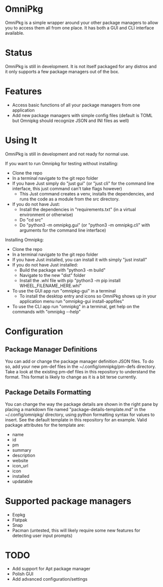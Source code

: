 # OmniPkg
OmniPkg is a simple wrapper around your other package managers to allow you to access them all from one place. It has both a GUI and CLI interface available.

# Status
OmniPkg is still in development. It is not itself packaged for any distros and it only supports a few package managers out of the box.

# Features
 - Access basic functions of all your package managers from one application
 - Add new package managers with simple config files (default is TOML but Omnipkg should recognize JSON and INI files as well)

# Using It

OmniPkg is still in development and not ready for normal use.

If you want to run Omnipkg for testing without installing:
 - Clone the repo
 - In a terminal navigate to the git repo folder
 - If you have Just simply do "just gui" (or "just cli" for the command line interface, this just command can't take flags however)
   - This Just command creates a venv, installs the dependencies, and runs the code as a module from the src directory.
 - If you do not have Just:
   - Install the dependencies in "requirements.txt" (in a virtual environment or otherwise)
   - Do "cd src"
   - Do "python3 -m omnipkg.gui" (or "python3 -m omnipkg.cli" with arguments for the command line interface)

Installing Omnipkg:
 - Clone the repo
 - In a terminal navigate to the git repo folder
 - If you have Just installed, you can install it with simply "just install"
 - If you do not have Just installed:
   - Build the package with "python3 -m build"
   - Navigate to the new "dist" folder
   - Install the .whl file with pip "python3 -m pip install WHEEL_FILENAME_HERE.whl"
 - To use the GUI app run "omnipkg-gui" in a terminal
    - To install the desktop entry and icons so OmniPkg shows up in your application menu run "omnipkg-gui install-appfiles"
 - To use the CLI app run "omnipkg" in a terminal, get help on the commands with "omnipkg --help"

 # Configuration

 ## Package Manager Definitions
 You can add or change the package manager definition JSON files. To do so, add your new pm-def files in the ~/.config/omnipkg/pm-defs directory.
 Take a look at the existing pm-def files in this repository to understand the format. This format is likely to change as it is a bit terse currently.

 ## Package Details Formatting
 You can change the way the package details are shown in the right pane by placing a markdown file named "package-details-template.md" in the
 ~/.config/omnipkg/ directory, using python formatting syntax for values to insert. See the default template in this repository for an example.
 Valid package attributes for the template are:
 - name
 - id
 - pm
 - summary
 - description
 - website
 - icon_url
 - icon
 - installed
 - updatable

 # Supported package managers
 - Eopkg
 - Flatpak
 - Snap
 - Pacman (untested, this will likely require some new features for detecting user input prompts)

 # TODO
 - Add support for Apt package manager
 - Polish GUI
 - Add advanced configuration/settings